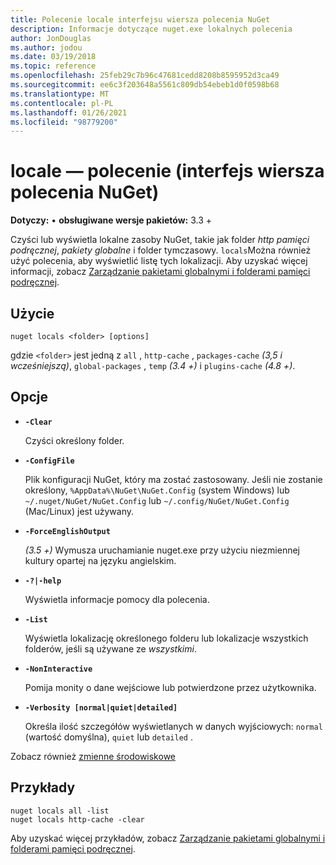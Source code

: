 ```yaml
---
title: Polecenie locale interfejsu wiersza polecenia NuGet
description: Informacje dotyczące nuget.exe lokalnych polecenia
author: JonDouglas
ms.author: jodou
ms.date: 03/19/2018
ms.topic: reference
ms.openlocfilehash: 25feb29c7b96c47681cedd8208b8595952d3ca49
ms.sourcegitcommit: ee6c3f203648a5561c809db54ebeb1d0f0598b68
ms.translationtype: MT
ms.contentlocale: pl-PL
ms.lasthandoff: 01/26/2021
ms.locfileid: "98779200"
---
```

# <a name="locals-command-nuget-cli"></a>locale — polecenie (interfejs wiersza polecenia NuGet)

**Dotyczy:** &bullet; **obsługiwane wersje pakietów:** 3.3 +

Czyści lub wyświetla lokalne zasoby NuGet, takie jak folder *http pamięci podręcznej*, *pakiety globalne* i folder tymczasowy. `locals`Można również użyć polecenia, aby wyświetlić listę tych lokalizacji. Aby uzyskać więcej informacji, zobacz [Zarządzanie pakietami globalnymi i folderami pamięci podręcznej](../../consume-packages/managing-the-global-packages-and-cache-folders.md).

## <a name="usage"></a>Użycie

```cli
nuget locals <folder> [options]
```

gdzie `<folder>` jest jedną z `all` , `http-cache` , `packages-cache` *(3,5 i wcześniejszą)*, `global-packages` , `temp` *(3.4 +)* i `plugins-cache` *(4.8 +)*.

## <a name="options"></a>Opcje

- **`-Clear`**

  Czyści określony folder.

- **`-ConfigFile`**

  Plik konfiguracji NuGet, który ma zostać zastosowany. Jeśli nie zostanie określony, `%AppData%\NuGet\NuGet.Config` (system Windows) lub `~/.nuget/NuGet/NuGet.Config` lub `~/.config/NuGet/NuGet.Config` (Mac/Linux) jest używany.

- **`-ForceEnglishOutput`**

  *(3.5 +)* Wymusza uruchamianie nuget.exe przy użyciu niezmiennej kultury opartej na języku angielskim.

- **`-?|-help`**

  Wyświetla informacje pomocy dla polecenia.

- **`-List`**

  Wyświetla lokalizację określonego folderu lub lokalizacje wszystkich folderów, jeśli są używane ze *wszystkimi*.

- **`-NonInteractive`**

  Pomija monity o dane wejściowe lub potwierdzone przez użytkownika.

- **`-Verbosity [normal|quiet|detailed]`**

  Określa ilość szczegółów wyświetlanych w danych wyjściowych: `normal` (wartość domyślna), `quiet` lub `detailed` .

Zobacz również [zmienne środowiskowe](cli-ref-environment-variables.md)

## <a name="examples"></a>Przykłady

```cli
nuget locals all -list
nuget locals http-cache -clear
```

Aby uzyskać więcej przykładów, zobacz [Zarządzanie pakietami globalnymi i folderami pamięci podręcznej](../../consume-packages/managing-the-global-packages-and-cache-folders.md).
